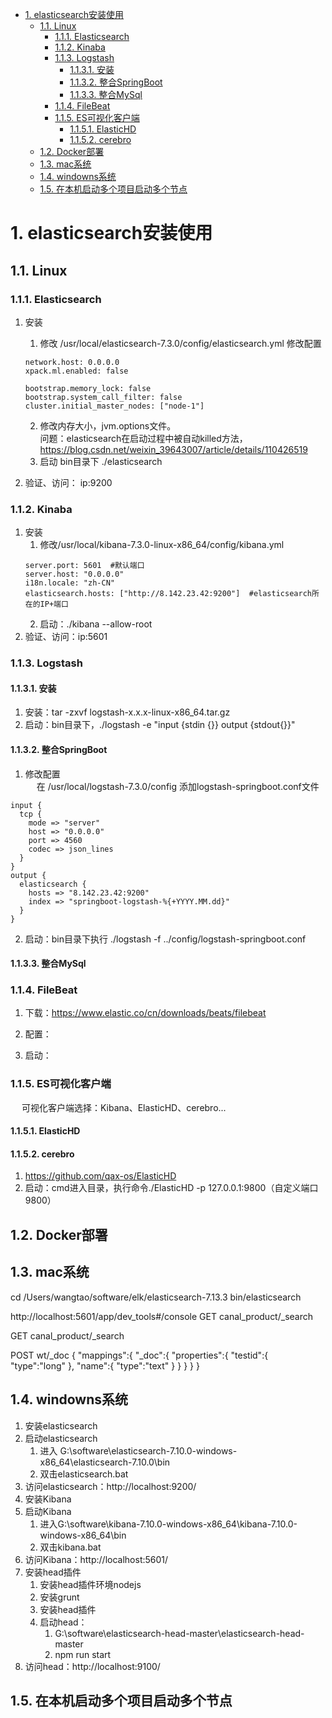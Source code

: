 
<!-- TOC -->

- [1. elasticsearch安装使用](#1-elasticsearch安装使用)
    - [1.1. Linux](#11-linux)
        - [1.1.1. Elasticsearch](#111-elasticsearch)
        - [1.1.2. Kinaba](#112-kinaba)
        - [1.1.3. Logstash](#113-logstash)
            - [1.1.3.1. 安装](#1131-安装)
            - [1.1.3.2. 整合SpringBoot](#1132-整合springboot)
            - [1.1.3.3. 整合MySql](#1133-整合mysql)
        - [1.1.4. FileBeat](#114-filebeat)
        - [1.1.5. ES可视化客户端](#115-es可视化客户端)
            - [1.1.5.1. ElasticHD](#1151-elastichd)
            - [1.1.5.2. cerebro](#1152-cerebro)
    - [1.2. Docker部署](#12-docker部署)
    - [1.3. mac系统](#13-mac系统)
    - [1.4. windowns系统](#14-windowns系统)
    - [1.5. 在本机启动多个项目启动多个节点](#15-在本机启动多个项目启动多个节点)

<!-- /TOC -->


# 1. elasticsearch安装使用

## 1.1. Linux  
<!-- 

https://blog.csdn.net/ECHOZCL/article/details/122740053
https://blog.csdn.net/CX1544539968/article/details/120038113
-->

### 1.1.1. Elasticsearch
<!-- 

Linux环境下安装Elasticsearch，史上最详细的教程来啦~
https://blog.csdn.net/smilehappiness/article/details/118466378
JVM is using the client VM [Java HotSpot Client VM] but should be using a server VM for the best pe
https://blog.csdn.net/hnhroot/article/details/121497050
-->
1. 安装  
    1. 修改 /usr/local/elasticsearch-7.3.0/config/elasticsearch.yml 修改配置  

    ```text
    network.host: 0.0.0.0 
    xpack.ml.enabled: false

    bootstrap.memory_lock: false
    bootstrap.system_call_filter: false
    cluster.initial_master_nodes: ["node-1"]
    ```
    2. 修改内存大小，jvm.options文件。  
    问题：elasticsearch在启动过程中被自动killed方法，https://blog.csdn.net/weixin_39643007/article/details/110426519  
    3. 启动 bin目录下 ./elasticsearch
2. 验证、访问： ip:9200


### 1.1.2. Kinaba  
<!-- 

Linux版本Kibana安装教程
https://blog.csdn.net/qq_39706570/article/details/125293901
kibana启动时遇到的坑
https://blog.csdn.net/weixin_45495060/article/details/125183341
-->
1. 安装  
    1. 修改/usr/local/kibana-7.3.0-linux-x86_64/config/kibana.yml
    ```text
    server.port: 5601  #默认端口
    server.host: "0.0.0.0"
    i18n.locale: "zh-CN"
    elasticsearch.hosts: ["http://8.142.23.42:9200"]  #elasticsearch所在的IP+端口
    ```
    2. 启动：./kibana --allow-root
2. 验证、访问：ip:5601


### 1.1.3. Logstash  
<!-- 

http://www.360doc.com/content/22/0727/17/10087950_1041609111.shtml
https://www.elastic.co/cn/downloads/past-releases#logstash
https://elasticstack.blog.csdn.net/article/details/99655350
https://blog.csdn.net/CX1544539968/article/details/120038113

https://www.cnblogs.com/zyb2016/p/14886589.html
https://blog.csdn.net/u014527058/article/details/70495595


-->

#### 1.1.3.1. 安装
1. 安装：tar -zxvf logstash-x.x.x-linux-x86_64.tar.gz   
2. 启动：bin目录下，./logstash -e "input {stdin {}} output {stdout{}}"  


#### 1.1.3.2. 整合SpringBoot  
1. 修改配置  
&emsp; 在 /usr/local/logstash-7.3.0/config 添加logstash-springboot.conf文件

```text
input {
  tcp {
    mode => "server"
    host => "0.0.0.0"
    port => 4560
    codec => json_lines
  }
}
output {
  elasticsearch {
    hosts => "8.142.23.42:9200"
    index => "springboot-logstash-%{+YYYY.MM.dd}"
  }
}
```

2. 启动：bin目录下执行 ./logstash -f ../config/logstash-springboot.conf  


#### 1.1.3.3. 整合MySql  
<!-- 

https://blog.csdn.net/hanjun0612/article/details/123061711
-->


### 1.1.4. FileBeat  
<!-- 

https://www.elastic.co/cn/downloads/beats/filebeat

rsyslog
https://www.jianshu.com/p/861091c71bcd

-->
1. 下载：https://www.elastic.co/cn/downloads/beats/filebeat  
2. 配置：  

3. 启动：  


### 1.1.5. ES可视化客户端  
&emsp; 可视化客户端选择：Kibana、ElasticHD、cerebro...    

#### 1.1.5.1. ElasticHD  


#### 1.1.5.2. cerebro
1. https://github.com/qax-os/ElasticHD  
2. 启动：cmd进入目录，执行命令./ElasticHD -p 127.0.0.1:9800（自定义端口9800） 


## 1.2. Docker部署  
<!-- 
Docker部署多机单节点ELK集群【ES + Logstash + Kibana + IK】
https://mp.weixin.qq.com/s/lXvBTja_B6l-z0oUgiLETQ

-->

## 1.3. mac系统
cd /Users/wangtao/software/elk/elasticsearch-7.13.3
bin/elasticsearch

http://localhost:5601/app/dev_tools#/console
GET canal_product/_search



GET canal_product/_search



POST wt/_doc
{
    "mappings":{
        "_doc":{
            "properties":{
                "testid":{
                    "type":"long"
                },
                "name":{
                    "type":"text"
                }
            }
        }
    }
}


## 1.4. windowns系统
1. 安装elasticsearch  
2. 启动elasticsearch
    1. 进入 G:\software\elasticsearch-7.10.0-windows-x86_64\elasticsearch-7.10.0\bin  
    2. 双击elasticsearch.bat  
3. 访问elasticsearch：http://localhost:9200/
4. 安装Kibana  
5. 启动Kibana 
    1. 进入G:\software\kibana-7.10.0-windows-x86_64\kibana-7.10.0-windows-x86_64\bin  
    2. 双击kibana.bat  
6. 访问Kibana：http://localhost:5601/  
7. 安装head插件 
    1. 安装head插件环境nodejs  
    2. 安装grunt  
    3. 安装head插件  
    4. 启动head：  
        1. G:\software\elasticsearch-head-master\elasticsearch-head-master
        2. npm run start
4. 访问head：http://localhost:9100/

<!-- 
kibana设置中文
https://blog.csdn.net/qq_18671415/article/details/109690002

Kibana启动报错：[resource_already_exists_exception]
https://blog.csdn.net/m0_37710023/article/details/111357638
Windows安装ES的head
https://blog.csdn.net/qq_37554565/article/details/117250647

-->

## 1.5. 在本机启动多个项目启动多个节点  
<!-- 
https://blog.csdn.net/qq_35463719/article/details/121940803
-->

